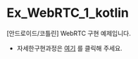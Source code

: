 # Ex_WebRTC_1_kotlin
[안드로이드/코틀린] WebRTC 구현 예제입니다.
- 자세한구현과정은 [여기](https://aal-izz-well.tistory.com/entry/%EC%95%88%EB%93%9C%EB%A1%9C%EC%9D%B4%EB%93%9C-WebRTC-%ED%99%94%EC%83%81-%ED%86%B5%ED%99%94-%EA%B5%AC%ED%98%84-%EC%A7%84%ED%96%89-%EA%B3%BC%EC%A0%95-%EB%B0%8F-%EC%8B%9C%ED%96%89%EC%B0%A9%EC%98%A4-%EC%A0%95%EB%A6%AC)
를 클릭해 주세요.
